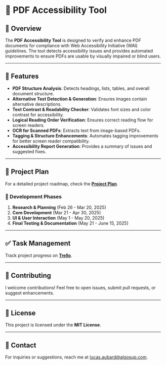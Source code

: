 # 📖 PDF Accessibility Tool

## 📝 Overview
The **PDF Accessibility Tool** is designed to verify and enhance PDF documents for compliance with Web Accessibility Initiative (WAI) guidelines. The tool detects accessibility issues and provides automated improvements to ensure PDFs are usable by visually impaired or blind users.

---

## 🚀 Features
- **PDF Structure Analysis**: Detects headings, lists, tables, and overall document structure.
- **Alternative Text Detection & Generation**: Ensures images contain alternative descriptions.
- **Text Contrast & Readability Checker**: Validates font sizes and color contrast for accessibility.
- **Logical Reading Order Verification**: Ensures correct reading flow for screen readers.
- **OCR for Scanned PDFs**: Extracts text from image-based PDFs.
- **Tagging & Structure Enhancements**: Automates tagging improvements for better screen reader compatibility.
- **Accessibility Report Generation**: Provides a summary of issues and suggested fixes.

---

## 📆 Project Plan
For a detailed project roadmap, check the **[Project Plan](./Documents/Management/ProjectPlan.md)**.

### 📌 Development Phases
1. **Research & Planning** (Feb 26 - Mar 20, 2025)
2. **Core Development** (Mar 21 - Apr 30, 2025)
3. **UI & User Interaction** (May 1 - May 20, 2025)
4. **Final Testing & Documentation** (May 21 - June 15, 2025)

---

## ✅ Task Management
Track project progress on **[Trello](https://trello.com/b/yi5AC3K2/management)**.

---

## 🤝 Contributing
I welcome contributions! Feel free to open issues, submit pull requests, or suggest enhancements.

---

## 📄 License
This project is licensed under the **MIT License**.

---

## 📧 Contact
For inquiries or suggestions, reach me at [lucas.aubard@algosup.com](mailto:lucas.aubard@algosup.com).
